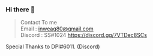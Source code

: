 ### Hi there 👋

<!--
**S-Series/S-Series** is a ✨ _special_ ✨ repository because its `README.md` (this file) appears on your GitHub profile.

Here are some ideas to get you started:

- 🔭 I’m currently working on ...
- 🌱 I’m currently learning ...
- 👯 I’m looking to collaborate on ...
- 🤔 I’m looking for help with ...
- 💬 Ask me about ...
- 📫 How to reach me: ...
- 😄 Pronouns: ...
- ⚡ Fun fact: ...
-->

>Contact To me  
Email : inweag80@gmail.com  
Discord : SS#1024
https://discord.gg/7VTDec8SCs
  
Special Thanks to DPI#6011. (Discord)
